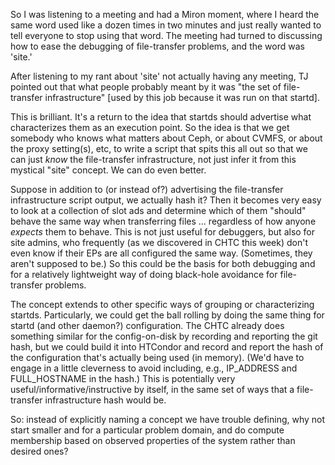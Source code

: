 So I was listening to a meeting and had a Miron moment, where I heard the same
word used like a dozen times in two minutes and just really wanted to tell
everyone to stop using that word.  The meeting had turned to discussing how to
ease the debugging of file-transfer problems, and the word was 'site.'

After listening to my rant about 'site' not actually having any meeting, TJ
pointed out that what people probably meant by it was "the set of file-transfer
infrastructure" [used by this job because it was run on that startd].

This is brilliant.  It's a return to the idea that startds should advertise
what characterizes them as an execution point.  So the idea is that we get
somebody who knows what matters about Ceph, or about CVMFS, or about the
proxy setting(s), etc, to write a script that spits this all out so that we
can just _know_ the file-transfer infrastructure, not just infer it from
this mystical "site" concept.  We can do even better.

Suppose in addition to (or instead of?) advertising the file-transfer
infrastructure script output, we actually hash it?  Then it becomes
very easy to look at a collection of slot ads and determine which of
them "should" behave the same way when transferring files ... regardless
of how anyone _expects_ them to behave.  This is not just useful for
debuggers, but also for site admins, who frequently (as we discovered
in CHTC this week) don't even know if their EPs are all configured the
same way.  (Sometimes, they aren't supposed to be.)  So this could be
the basis for both debugging and for a relatively lightweight way of
doing black-hole avoidance for file-transfer problems.

The concept extends to other specific ways of grouping or characterizing
startds.  Particularly, we could get the ball rolling by doing the same
thing for startd (and other daemon?) configuration.  The CHTC already
does something similar for the config-on-disk by recording and reporting
the git hash, but we could build it into HTCondor and record and report
the hash of the configuration that's actually being used (in memory).  (We'd
have to engage in a little cleverness to avoid including, e.g., IP_ADDRESS
and FULL_HOSTNAME in the hash.)  This is potentially very
useful/informative/instructive by itself, in the same set of ways that a
file-transfer infrastructure hash would be.

So: instead of explicitly naming a concept we have trouble defining, why
not start smaller and for a particular problem domain, and do compute
membership based on observed properties of the system rather than
desired ones?
